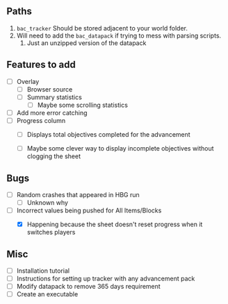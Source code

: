 ## Paths
1. `bac_tracker` Should be stored adjacent to your world folder.
2. Will need to add the `bac_datapack` if trying to mess with parsing scripts.
   1. Just an unzipped version of the datapack
   


## Features to add
 - [ ] Overlay
   - [ ] Browser source
   - [ ] Summary statistics
     - [ ] Maybe some scrolling statistics
 - [ ] Add more error catching
 - [ ] Progress column
   - [ ] Displays total objectives completed for the advancement
   - [ ] Maybe some clever way to display incomplete objectives without clogging the sheet


## Bugs
 - [ ] Random crashes that appeared in HBG run
   - [ ] Unknown why
 - [ ] Incorrect values being pushed for All Items/Blocks
   - [x] Happening because the sheet doesn't reset progress when it switches players


## Misc
 - [ ] Installation tutorial
 - [ ] Instructions for setting up tracker with any advancement pack
 - [ ] Modify datapack to remove 365 days requirement
 - [ ] Create an executable